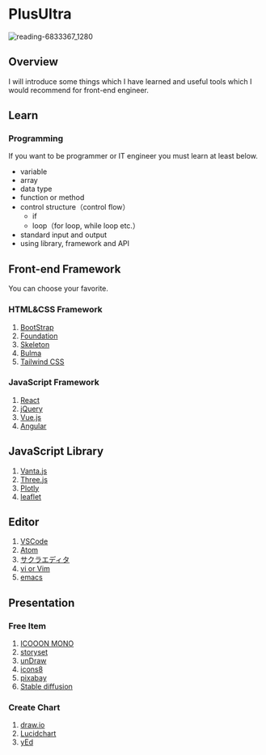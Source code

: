 # PlusUltra

![reading-6833367_1280](https://user-images.githubusercontent.com/115355723/195891368-73101920-cb2c-404b-a9ca-f42ee06d7034.png)

## Overview
I will introduce some things which I have learned and useful tools which I would recommend for front-end engineer.

## Learn
### Programming
If you want to be programmer or IT engineer you must learn at least below.
- variable
- array
- data type
- function or method
- control structure（control flow）
  - if
  - loop（for loop, while loop etc.）
- standard input and output
- using library, framework and API

## Front-end Framework
You can choose your favorite.
### HTML&CSS Framework
1. [BootStrap](https://getbootstrap.com/)
1. [Foundation](https://get.foundation/)
1. [Skeleton](http://getskeleton.com/)
1. [Bulma](https://bulma.io/)
1. [Tailwind CSS](https://tailwindcss.com/)
### JavaScript Framework
1. [React](https://reactjs.org/)
1. [jQuery](https://jquery.com/)
1. [Vue.js](https://vuejs.org/)
1. [Angular](https://angular.io/start)

## JavaScript Library
1. [Vanta.js](https://www.vantajs.com/)
1. [Three.js](https://threejs.org/)
1. [Plotly](https://plotly.com/javascript/)
1. [leaflet](https://leafletjs.com/)

## Editor
1. [VSCode](https://code.visualstudio.com/)
1. [Atom](https://atom.io/)
1. [サクラエディタ](https://sakura-editor.github.io/)
1. [vi or Vim](https://www.vim.org/)
1. [emacs](https://www.gnu.org/software/emacs/)

## Presentation
### Free Item
1. [ICOOON MONO](https://icooon-mono.com/)
1. [storyset](https://storyset.com/)
1. [unDraw](https://undraw.co/illustrations)
1. [icons8](https://icons8.jp/icons#styles)
1. [pixabay](https://pixabay.com/ja/)
1. [Stable diffusion](https://huggingface.co/spaces/stabilityai/stable-diffusion)

### Create Chart
1. [draw.io](https://app.diagrams.net/)
1. [Lucidchart](https://www.lucidchart.com/pages/ja)
1. [yEd](https://www.yworks.com/products/yed)
